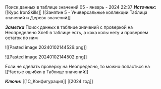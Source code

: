 
Поиск данных в таблице значений
 05 - январь - 2024  22:37 
***Источник:***  [[Курс IronSkills]] [[Занятие 5 - Универсальные коллекции Таблица значений  и Дерево значений]]

***Заметка*** 
Поиск данных в таблице значений
с проверкой на Неопределено 
Хлеб в таблице есть, а кока колы нету и проверяем остаток по ним

![[Pasted image 20240102144529.png]]


![[Pasted image 20240102144502.png]]

Если не сделать проверку на Неопределно, то можно попасться на [[Частые ошибки в Таблице значений]]

***Ключи:*** [[1С_Конфигурация]] [[2024 год]]